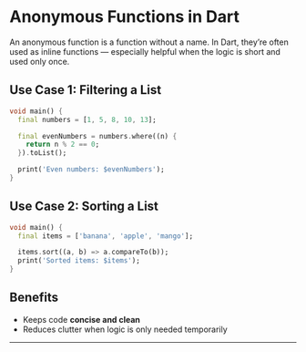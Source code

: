 # Anonymous Functions in Dart

An anonymous function is a function without a name. In Dart, they’re often used as inline functions — especially helpful when the logic is short and used only once.

## Use Case 1: Filtering a List

```dart
void main() {
  final numbers = [1, 5, 8, 10, 13];

  final evenNumbers = numbers.where((n) {
    return n % 2 == 0;
  }).toList();

  print('Even numbers: $evenNumbers');
}
```

## Use Case 2: Sorting a List

```dart
void main() {
  final items = ['banana', 'apple', 'mango'];

  items.sort((a, b) => a.compareTo(b));
  print('Sorted items: $items');
}
```

## Benefits

* Keeps code **concise and clean**
* Reduces clutter when logic is only needed temporarily

---
